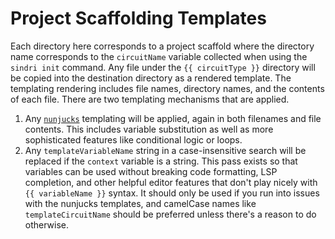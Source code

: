 # Project Scaffolding Templates

Each directory here corresponds to a project scaffold where the directory name corresponds to the `circuitName` variable collected when using the `sindri init` command.
Any file under the `{{ circuitType }}` directory will be copied into the destination directory as a rendered template.
The templating rendering includes file names, directory names, and the contents of each file.
There are two templating mechanisms that are applied.

1. Any [`nunjucks`](https://mozilla.github.io/nunjucks/) templating will be applied, again in both filenames and file contents.
   This includes variable substitution as well as more sophisticated features like conditional logic or loops.
2. Any `templateVariableName` string in a case-insensitive search will be replaced if the `context` variable is a string.
   This pass exists so that variables can be used without breaking code formatting, LSP completion, and other helpful editor features that don't play nicely with `{{ variableName }}` syntax.
   It should only be used if you run into issues with the nunjucks templates, and camelCase names like `templateCircuitName` should be preferred unless there's a reason to do otherwise.

